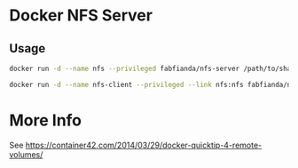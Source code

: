 Docker NFS Server
================

Usage
----
```bash
docker run -d --name nfs --privileged fabfianda/nfs-server /path/to/share /path/to/share2 /path/to/shareN
```

```bash
docker run -d --name nfs-client --privileged --link nfs:nfs fabfianda/nfs-client /path/on/nfs/server:/path/on/client
``` 

More Info
=========

See https://container42.com/2014/03/29/docker-quicktip-4-remote-volumes/
